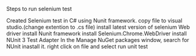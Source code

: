 Steps to run selenium test
 
 Created Selenium test in C# using Nunit framework.
 copy file to visual studio.(change extention to .cs file)
 install latest version of selenium Web driver
 install Nunit framework
 install Selenium.Chrome.WebDriver
 install NUnit 3 Test Adapter
 In the Manage NuGet packages window, search for NUnit inastall it.
 right click on file and select run unit test
